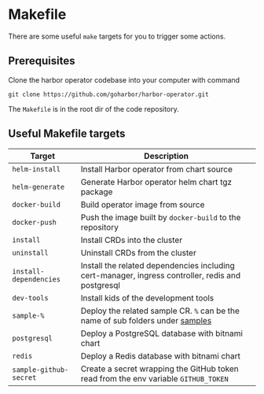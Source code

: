 # Makefile

There are some useful `make` targets for you to trigger some actions.

## Prerequisites

Clone the harbor operator codebase into your computer with command

```shell
git clone https://github.com/goharbor/harbor-operator.git
```

The `Makefile` is in the root dir of the code repository.

## Useful Makefile targets

|     Target     |      Description      |
|----------------|-----------------------|
| `helm-install` | Install Harbor operator from chart source |
| `helm-generate`| Generate Harbor operator helm chart tgz package |
| `docker-build` | Build operator image from source |
| `docker-push`  | Push the image built by `docker-build` to the repository |
| `install`      | Install CRDs into the cluster |
| `uninstall`    | Uninstall CRDs from the cluster |
| `install-dependencies` | Install the related dependencies including cert-manager, ingress controller, redis and postgresql |
| `dev-tools`    | Install kids of the development tools |
| `sample-%`    | Deploy the related sample CR. `%` can be the name of sub folders under [samples](../config/samples) |
| `postgresql` | Deploy a PostgreSQL database with bitnami chart|
| `redis` | Deploy a Redis database with bitnami chart |
| `sample-github-secret` | Create a secret wrapping the GitHub token read from the env variable `GITHUB_TOKEN`|
